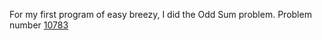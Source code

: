 For my first program of easy breezy, I did the Odd Sum problem. Problem number [10783](https://onlinejudge.org/index.php?option=com_onlinejudge&Itemid=8&page=show_problem&problem=1724)

